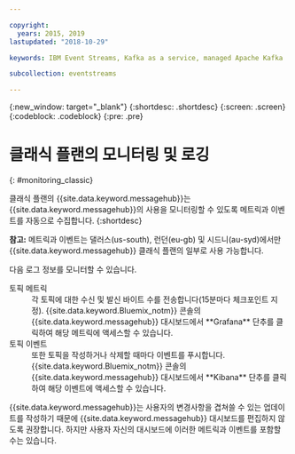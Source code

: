 ```yaml
---

copyright:
  years: 2015, 2019
lastupdated: "2018-10-29"

keywords: IBM Event Streams, Kafka as a service, managed Apache Kafka

subcollection: eventstreams

---
```


{:new_window: target="_blank"}
{:shortdesc: .shortdesc}
{:screen: .screen}
{:codeblock: .codeblock}
{:pre: .pre}


# 클래식 플랜의 모니터링 및 로깅 
{: #monitoring_classic}

클래식 플랜의 {{site.data.keyword.messagehub}}는 {{site.data.keyword.messagehub}}의 사용을 모니터링할 수 있도록 메트릭과 이벤트를 자동으로 수집합니다.
{:shortdesc}

**참고:** 메트릭과 이벤트는 댈러스(us-south), 런던(eu-gb) 및 시드니(au-syd)에서만 {{site.data.keyword.messagehub}} 클래식 플랜의 일부로 사용 가능합니다. 


다음 로그 정보를 모니터할 수 있습니다.

<dl>
<dt>토픽 메트릭</dt>
<dd>각 토픽에 대한 수신 및 발신 바이트 수를 전송합니다(15분마다 체크포인트 지정). {{site.data.keyword.Bluemix_notm}} 콘솔의 {{site.data.keyword.messagehub}} 대시보드에서
**Grafana** 단추를 클릭하여 해당 메트릭에 액세스할 수 있습니다.
</dd>
<dt>토픽 이벤트</dt>
<dd>또한 토픽을 작성하거나 삭제할 때마다 이벤트를 푸시합니다. {{site.data.keyword.Bluemix_notm}} 콘솔의 {{site.data.keyword.messagehub}} 대시보드에서
**Kibana** 단추를 클릭하여 해당 이벤트에 액세스할 수 있습니다.</dd>
</dl>


{{site.data.keyword.messagehub}}는 사용자의 변경사항을 겹쳐쓸 수 있는 업데이트를
작성하기 때문에 {{site.data.keyword.messagehub}} 대시보드를 편집하지 않도록 권장합니다. 하지만 사용자 자신의 대시보드에 이러한 메트릭과 이벤트를 포함할 수는 있습니다.


